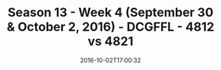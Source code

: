 ---
title: Season 13 - Week 4 (September 30 & October 2, 2016) - DCGFFL - 4812 vs 4821
teams_score:
- team: 4812
  score:
- team: 4821
  score: 19
mvp: A. Harvey (Brown); R. Casey (N. Yellow)
game-ball: M. Nocella & T. Rocafort (Brown); L. Marshall (N. Yellow)
season: 13
week: 4
date: '2016-10-02T17:00:32'
pageid: season-13-week-4-september-30-october-2-2016-4812-vs-4821
---